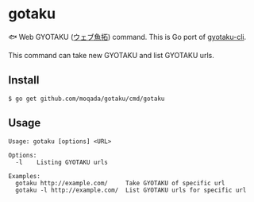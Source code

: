# gotaku

:fish: Web GYOTAKU ([ウェブ魚拓](http://megalodon.jp/)) command.
This is Go port of [gyotaku-cli](https://github.com/moqada/gyotaku-cli).

This command can take new GYOTAKU and list GYOTAKU urls.

## Install

```
$ go get github.com/moqada/gotaku/cmd/gotaku
```

## Usage

```
Usage: gotaku [options] <URL>

Options:
  -l    Listing GYOTAKU urls

Examples:
  gotaku http://example.com/     Take GYOTAKU of specific url
  gotaku -l http://example.com/  List GYOTAKU urls for specific url
```
